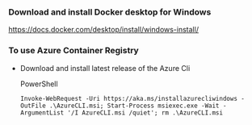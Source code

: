 ### Download and install Docker desktop for Windows
https://docs.docker.com/desktop/install/windows-install/

### To use Azure Container Registry
- Download and install latest release of the Azure Cli
  
  PowerShell
  ```
  Invoke-WebRequest -Uri https://aka.ms/installazurecliwindows -OutFile .\AzureCLI.msi; Start-Process msiexec.exe -Wait -ArgumentList '/I AzureCLI.msi /quiet'; rm .\AzureCLI.msi
  ```
